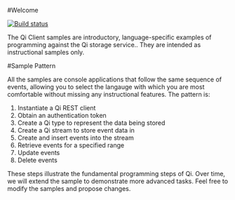 #Welcome

[![Build status](https://ci.appveyor.com/api/projects/status/yaqvw895872r5a4e?svg=true)]( https://ci.appveyor.com/project/osisoft92585/qi-samples)

The Qi Client samples are introductory, language-specific examples of programming against the Qi storage service..  They are intended as instructional samples only.  

#Sample Pattern

All the samples are console applications that follow the same sequence of events, allowing you to select the langauge with which you are most comfortable without missing any instructional features.  The pattern is:

1. Instantiate a Qi REST client
2. Obtain an authentication token
3. Create a Qi type to represent the data being stored
4. Create a Qi stream to store event data in
5. Create and insert events into the stream
6. Retrieve events for a specified range
7. Update events
8. Delete events

These steps illustrate the fundamental programming steps of Qi.  Over time, we will extend the sample to demonstrate more advanced tasks.  Feel free to modify the samples and propose changes.
